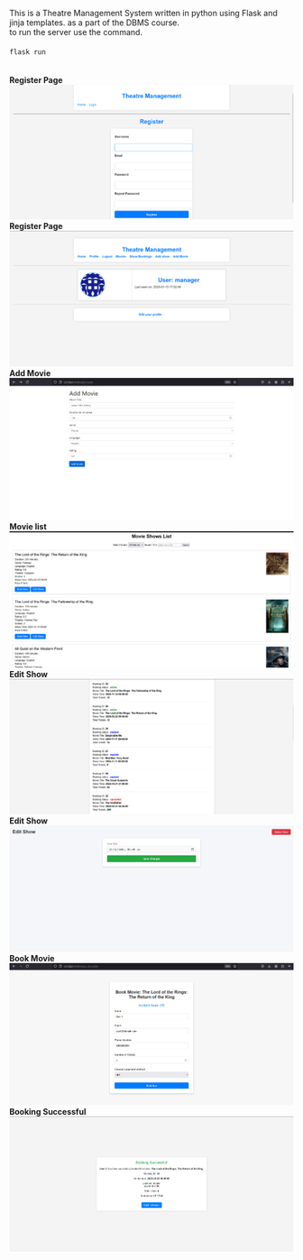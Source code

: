 This is a Theatre Management System written in python using Flask and jinja templates. as a part of the DBMS course.
<br>
to run the server use the command.<br>
<br>
<code>flask run</code> <br>
<br>
<br>
<b>Register Page </b> <br>
![Project Logo](images/Register_page.png) <br>
<b>Register Page </b> <br>
![Project Logo](images/User_info.png) <br>
<b> Add Movie </b> <br>
![Project Logo](images/Add_movie.png) <br>
<b> Movie list </b> <br>
![Project Logo](images/Movie_list.png) <br>
<b> Edit Show </b> <br>
![Project Logo](images/Booking_status.png) <br>
<b> Edit Show </b> <br>
![Project Logo](images/Edit_show.png) <br>
<b> Book Movie </b> <br>
![Project Logo](images/Book_movie.png) <br>
<b> Booking Successful </b> <br>
![Project Logo](images/Booking_successful.png) <br>


